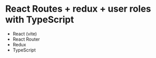 # React Routes + redux + user roles with TypeScript

- React (vite)
- React Router
- Redux
- TypeScript
